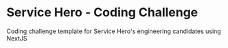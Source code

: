 # Service Hero - Coding Challenge

Coding challenge template for Service Hero's engineering candidates using NextJS
